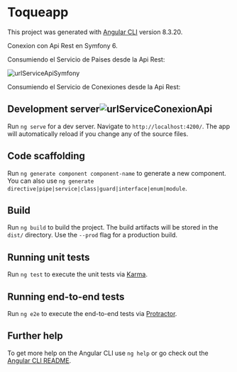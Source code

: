# Toqueapp

This project was generated with [Angular CLI](https://github.com/angular/angular-cli) version 8.3.20.

Conexion con Api Rest en Symfony 6.

Consumiendo el Servicio de Paises desde la Api Rest:

![urlServiceApiSymfony](https://user-images.githubusercontent.com/57019722/183440339-4959011b-62f0-4242-8b65-439641006f40.jpg)

Consumiendo el Servicio de Conexiones desde la Api Rest:

## Development server![urlServiceConexionApi](https://user-images.githubusercontent.com/57019722/183440357-bff27bee-b631-4ba5-996a-b41e88ccf86e.png)


Run `ng serve` for a dev server. Navigate to `http://localhost:4200/`. The app will automatically reload if you change any of the source files.

## Code scaffolding

Run `ng generate component component-name` to generate a new component. You can also use `ng generate directive|pipe|service|class|guard|interface|enum|module`.

## Build

Run `ng build` to build the project. The build artifacts will be stored in the `dist/` directory. Use the `--prod` flag for a production build.

## Running unit tests

Run `ng test` to execute the unit tests via [Karma](https://karma-runner.github.io).

## Running end-to-end tests

Run `ng e2e` to execute the end-to-end tests via [Protractor](http://www.protractortest.org/).

## Further help

To get more help on the Angular CLI use `ng help` or go check out the [Angular CLI README](https://github.com/angular/angular-cli/blob/master/README.md).
